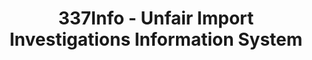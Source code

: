 ---
layout: default
bigquery: https://console.cloud.google.com/bigquery?p=patents-public-data&d=usitc_investigations&page=dataset&project=sheets-management-319211
citation: US International Trade Commission 337Info Unfair Import Investigations Information
  System
contributors: US International Trade Comission
cost: None
description: US International Trade Commission 337Info Unfair Import Investigations
  Information System contains data on investigations done under Section 337. Section
  337 declares the infringement of certain statutory intellectual property rights
  and other forms of unfair competition in import trade to be unlawful practices.
  Most Section 337 investigations involve allegations of patent or registered trademark
  infringement.
documentation: FAQ and tutorial available on the site
last_edit: 04/09/2022, 03:43:47
location: https://pubapps2.usitc.gov/337external/
maintained_by: US International Trade Comission
schema_fields:
- finalDetNoViolation
- investigationTermDate
- title
- docketNo
- htsNumbers
- respondent
- complainant
- invUnfairAct
- internalRemand
- investigationNo
- issueDateOtherNonFinal
- endDateMarkmanHearing
- ouiiParticipation
- teoReliefGranted
- dateOfPublicationFrNotice
- copyrightNumbers
- gcAttorney
- actualStartDateEvidHear
- scheduledEndDateEvidHear
- finalIdOnViolationIssue
- currentStatus
- actualEndDateEvidHear
- currentActiveALJ
- finalDetViolation
- finalIdOnViolationDue
- patentNumber
- investigationType
- targetDate
- scheduledStartDateEvidHear
- dateCreated
- trademarkNumbers
- publication_number
- teoProceedingInvolved
- teoIdDueDate
- startDateMarkmanHearing
- cafcAppeals
- aljAssigned
- patentNumbers
- dateComplaintFiled
- lastUpdated
- teoIdIssueDate
- ouiiAttorney
- id
- markmanHearing
shortname: unfair_import_investigations
tags:
- import
- legal
- trade
timeframe: 2008-2021 (prior to 2008 downloadable as a JSON file)
title: 337Info - Unfair Import Investigations Information System
uuid: 2721f5ec-e599-4890-9265-9706719fc71e
---